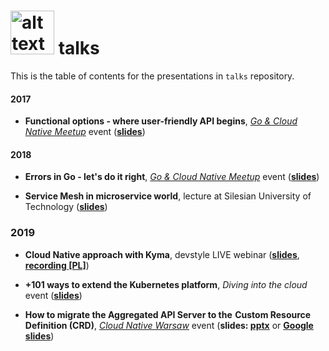# <img src="https://golang.org/doc/gopher/pencil/gophermega.jpg" alt="alt text" width="70px" height="70px"> talks
This is the table of contents for the presentations in `talks` repository.

#### 2017

* **Functional options - where user-friendly API begins**, _[Go & Cloud Native Meetup](https://www.meetup.com/GophersSilesia/)_ event (**[slides](https://mszostok.github.io/talks/2017/functionall-opts/Functional_options_where_user-friendly_API_begins.pdf)**)

#### 2018

* **Errors in Go - let's do it right**, _[Go & Cloud Native Meetup](https://www.meetup.com/GophersSilesia/)_ event (**[slides](https://mszostok.github.io/talks/2018/go-basic-error-handling/)**)

* **Service Mesh in microservice world**, lecture at Silesian University of Technology (**[slides](https://mszostok.github.io/talks/2018/service-mesh/service_mesh.pdf)**)

### 2019

* **Cloud Native approach with Kyma**, devstyle LIVE webinar (**[slides](https://mszostok.github.io/talks/2019/cloud-native-approach-with-Kyma/cloudnative_by_kyma.pdf)**, **[recording [PL]](https://youtu.be/eX2AAnvtjuI)**)

* **+101 ways to extend the Kubernetes platform**, _Diving into the cloud_ event (**[slides](https://mszostok.github.io/talks/2019/101-ways-to-extend-k8s/extends-k8s.pdf)**)

* **How to migrate the Aggregated API Server to the  Custom Resource Definition (CRD)**, _[Cloud Native Warsaw](http://cloudnativewarsaw.com/)_ event (**slides: [pptx](https://mszostok.github.io/talks/2019/migrate-api-server-to-crds/migrate_api_server_to_crds.pptx)** or **[Google slides](https://docs.google.com/presentation/d/1kX3KYmefr0H_aqIz1L0GKo13xOxl_PGgf4o8yM1Pdd4/edit?usp=sharing)**)
